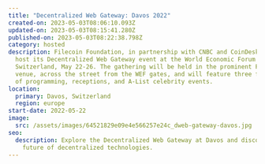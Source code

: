 ```yaml
---
title: "Decentralized Web Gateway: Davos 2022"
created-on: 2023-05-03T08:06:10.093Z
updated-on: 2023-05-03T08:15:41.280Z
published-on: 2023-05-03T08:22:38.798Z
category: hosted
description: Filecoin Foundation, in partnership with CNBC and CoinDesk, will
  host its Decentralized Web Gateway event at the World Economic Forum in Davos,
  Switzerland, May 22-26. The gathering will be held in the prominent FEG Davos
  venue, across the street from the WEF gates, and will feature three full days
  of programming, receptions, and A-List celebrity events.
location:
  primary: Davos, Switzerland
  region: europe
start-date: 2022-05-22
image:
  src: /assets/images/64521829e09e4e566257e24c_dweb-gateway-davos.jpg
seo:
  description: Explore the Decentralized Web Gateway at Davos and discover the
    future of decentralized technologies.
---
```

